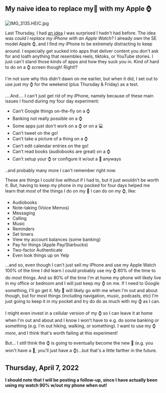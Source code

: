 ## My naive idea to replace my📱 with my Apple ⌚️



![IMG_3135.HEIC.jpg](https://cdn.hashnode.com/res/hashnode/image/upload/v1649698613105/25rUuaT0v.jpg)

Last Thursday, I had [an idea](https://twitter.com/aubreypwd/status/1476226463003131904?s=20) I was surprised I hadn't had before. The idea was _could I replace my iPhone with an Apple Watch?_ I already own the SE model Apple ⌚️, and I find my iPhone to be extremely distracting to keep around. I especially get sucked into apps that deliver content you don't ask for and loath anything that resembles reels, tiktoks, or YouTube stories. I just can't stand those kinds of apps and how they suck you in. Kind of hard to do on a ⌚️ screen though! Right!?

I'm not sure why this didn't dawn on me earlier, but when it did, I set out to use just my ⌚️ for the weekend (plus Thursday & Friday) as a test. 

....And.... I can't just get rid of my iPhone, namely because of these main issues I found during my four day experiment:

- Can't Google things on-the-fly on a ⌚️ 
- Banking not really possible on a ⌚️ 
- Some apps just don't work on a ⌚️ or on a 💻
- Can't tweet on the go!
- Can't take a picture of a thing on a ⌚️ 
- Can't edit calendar entries on the go!
- Can't read books (audiobooks are great) on a ⌚️ 
- Can't setup your ⌚️ or configure it w/out a 📱 anyways

..and probably many more I can't remember right now.

These are things I could live without if I had to, but it just wouldn't be worth it. But, having to keep my phone in my pocked for four days helped me learn that _most_ of the things I do on my 📱 I can do on my :watch:, like:

- Audiobooks
- Note-taking (Voice Memos)
- Messaging
- Calling
- Music
- Reminders
- Set timers
- View my account balances (some banking)
- Pay for things (Apple Pay/Starbucks)
- Two-factor Authenticate
- Even look things up on Yelp

...and so, even though I can't just sell my iPhone and use my Apple Watch 100% of the time I did learn I could probably use my ⌚️ 80% of the time to do _most_ things. And so 80% of the time I'm at home my phone will likely live in my office or bedroom and I will just keep my ⌚️ on me. If I need to Google something, I'll go get it. My 📱 will likely go with me when I'm out and about though, but for most things (including navigation, music, podcasts, etc) I'm just going to keep it in my pocket and try do do as much with my ⌚️ as I can.

I might even invest in a cellular version of my ⌚️ so I can leave it at home when I'm out and about and I know I won't have to e.g. do some banking or something (e.g. I'm out hiking, walking, or something). I want to use my ⌚️ _more_, and I think that's worth failing at this experiment!

But... I _still_ think the ⌚️ is going to eventually become the new 📱 (e.g. you won't have a 📱, you'll just have a ⌚️)...but that's a little farther in the future.

## Thursday, April 7, 2022

**I should note that I will be posting a follow-up, since I have actually been using my watch 90% w/out my phone when out!**